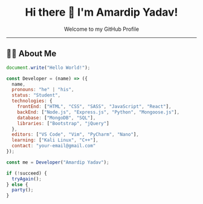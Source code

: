 <h1 align="center">Hi there 👋 I'm Amardip Yadav!</h1>
<p align="center">Welcome to my GitHub Profile</p>

---

## 🧑‍💻 About Me

```javascript
document.write("Hello World!");

const Developer = (name) => ({
  name,
  pronouns: "he" | "his",
  status: "Student",
  technologies: {
    frontEnd: ["HTML", "CSS", "SASS", "JavaScript", "React"],
    backEnd: ["Node.js", "Express.js", "Python", "Mongoose.js"],
    database: ["MongoDB", "SQL"],
    libraries: ["Bootstrap", "jQuery"]
  },
  editors: ["VS Code", "Vim", "PyCharm", "Nano"],
  learning: ["Kali Linux", "C++"],
  contact: "your-email@gmail.com"
});

const me = Developer("Amardip Yadav");

if (!succeed) {
  tryAgain();
} else {
  party();
}
